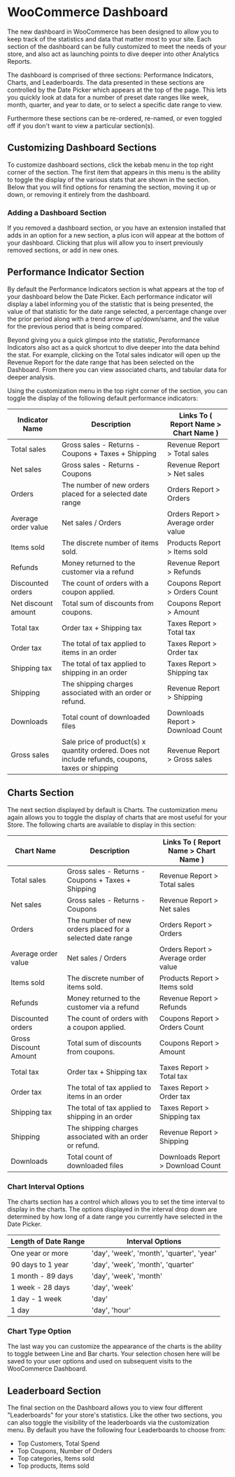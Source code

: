 # WooCommerce Dashboard
The new dashboard in WooCommerce has been designed to allow you to keep track of the statistics and data that matter most to your site. Each section of the dashboard can be fully customized to meet the needs of your store, and also act as launching points to dive deeper into other Analytics Reports.

The dashboard is comprised of three sections: Performance Indicators, Charts, and Leaderboards. The data presented in these sections are controlled by the Date Picker which appears at the top of the page. This lets you quickly look at data for a number of preset date ranges like week, month, quarter, and year to date, or to select a specific date range to view.

Furthermore these sections can be re-ordered, re-named, or even toggled off if you don't want to view a particular section(s).

## Customizing Dashboard Sections
To customize dashboard sections, click the kebab menu in the top right corner of the section. The first item that appears in this menu is the ability to toggle the display of the various stats that are shown in the section. Below that you will find options for renaming the section, moving it up or down, or removing it entirely from the dashboard.

### Adding a Dashboard Section
If you removed a dashboard section, or you have an extension installed that adds in an option for a new section, a plus icon will appear at the bottom of your dashboard. Clicking that plus will allow you to insert previously removed sections, or add in new ones.

## Performance Indicator Section
By default the Performance Indicators section is what appears at the top of your dashboard below the Date Picker. Each performance indicator will display a label informing you of the statistic that is being presented, the value of that statistic for the date range selected, a percentage change over the prior period along with a trend arrow of up/down/same, and the value for the previous period that is being compared.

Beyond giving you a quick glimpse into the statistic, Peroformance Indicators also act as a quick shortcut to dive deeper into the data behind the stat. For example, clicking on the Total sales indicator will open up the Revenue Report for the date range that has been selected on the Dashboard. From there you can view associated charts, and tabular data for deeper analysis.

Using the customization menu in the top right corner of the section, you can toggle the display of the following default performance indicators:

| Indicator Name  | Description  | Links To ( Report Name > Chart Name ) |
|---|---|---|
| Total sales | Gross sales - Returns - Coupons + Taxes + Shipping | Revenue Report > Total sales | 
| Net sales | Gross sales - Returns - Coupons | Revenue Report > Net sales |
| Orders | The number of new orders placed for a selected date range | Orders Report > Orders |
| Average order value | Net sales / Orders | Orders Report > Average order value | 
| Items sold | The discrete number of items sold. | Products Report > Items sold | 
| Refunds | Money returned to the customer via a refund | Revenue Report > Refunds | 
| Discounted orders | The count of orders with a coupon applied. | Coupons Report > Orders Count | 
| Net discount amount | Total sum of discounts from coupons. | Coupons Report > Amount | 
| Total tax | Order tax + Shipping tax | Taxes Report > Total tax | 
| Order tax | The total of tax applied to items in an order | Taxes Report > Order tax | 
| Shipping tax | The total of tax applied to shipping in an order | Taxes Report > Shipping tax | 
| Shipping | The shipping charges associated with an order or refund. | Revenue Report > Shipping | 
| Downloads | Total count of downloaded files | Downloads Report > Download Count | 
| Gross sales | Sale price of product(s) x quantity ordered. Does not include refunds, coupons, taxes or shipping | Revenue Report > Gross sales | 

## Charts Section
The next section displayed by default is Charts. The customization menu again allows you to toggle the display of charts that are most useful for your Store. The following charts are available to display in this section:

| Chart Name  | Description  | Links To ( Report Name > Chart Name ) |
|---|---|---|
| Total sales | Gross sales - Returns - Coupons + Taxes + Shipping | Revenue Report > Total sales | 
| Net sales | Gross sales - Returns - Coupons | Revenue Report > Net sales |
| Orders | The number of new orders placed for a selected date range | Orders Report > Orders |
| Average order value | Net sales / Orders | Orders Report > Average order value | 
| Items sold | The discrete number of items sold. | Products Report > Items sold | 
| Refunds | Money returned to the customer via a refund | Revenue Report > Refunds | 
| Discounted orders | The count of orders with a coupon applied. | Coupons Report > Orders Count | 
| Gross Discount Amount | Total sum of discounts from coupons. | Coupons Report > Amount | 
| Total tax | Order tax + Shipping tax | Taxes Report > Total tax | 
| Order tax | The total of tax applied to items in an order | Taxes Report > Order tax | 
| Shipping tax | The total of tax applied to shipping in an order | Taxes Report > Shipping tax | 
| Shipping | The shipping charges associated with an order or refund. | Revenue Report > Shipping | 
| Downloads | Total count of downloaded files | Downloads Report > Download Count | 

### Chart Interval Options
The charts section has a control which allows you to set the time interval to display in the charts. The options displayed in the interval drop down are determined by how long of a date range you currently have selected in the Date Picker.

| Length of Date Range  | Interval Options  |
|---|---|
| One year or more | 'day', 'week', 'month', 'quarter', 'year' |
| 90 days to 1 year | 'day', 'week', 'month', 'quarter' |
| 1 month - 89 days | 'day', 'week', 'month' |
| 1 week - 28 days | 'day', 'week' |
| 1 day - 1 week  | 'day' |
| 1 day | 'day', 'hour' |

### Chart Type Option
The last way you can customize the appearance of the charts is the ability to toggle between Line and Bar charts. Your selection chosen here will be saved to your user options and used on subsequent visits to the WooCommerce Dashboard.

## Leaderboard Section
The final section on the Dashboard allows you to view four different "Leaderboards" for your store's statistics. Like the other two sections, you can also toggle the visibility of the leaderboards via the customization menu. By default you have the following four Leaderboards to choose from:

- Top Customers, Total Spend
- Top Coupons, Number of Orders
- Top categories, Items sold
- Top products, Items sold